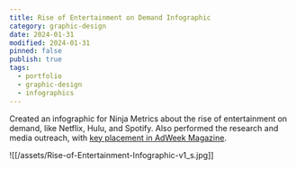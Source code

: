 ```yaml
---
title: Rise of Entertainment on Demand Infographic
category: graphic-design
date: 2024-01-31
modified: 2024-01-31
pinned: false
publish: true
tags:
  - portfolio
  - graphic-design
  - infographics
---
```


Created an infographic for Ninja Metrics about the rise of entertainment on demand, like Netflix, Hulu, and Spotify. Also performed the research and media outreach, with [key placement in AdWeek Magazine](https://www.adweek.com/tv-video/infographic-rise-entertainment-demand-164529/).

![[/assets/Rise-of-Entertainment-Infographic-v1_s.jpg]]
